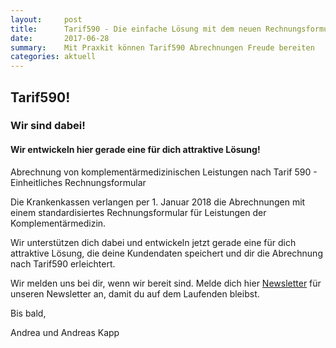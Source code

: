 ```yaml
---
layout:     post
title:      Tarif590 - Die einfache Lösung mit dem neuen Rechnungsformular
date:       2017-06-28
summary:    Mit Praxkit können Tarif590 Abrechnungen Freude bereiten
categories: aktuell
---
```



## Tarif590!
### Wir sind dabei!
#### Wir entwickeln hier gerade eine für dich attraktive Lösung!

Abrechnung von komplementärmedizinischen Leistungen nach Tarif 590 - Einheitliches Rechnungsformular

Die Krankenkassen verlangen per 1. Januar 2018 die Abrechnungen mit einem standardisiertes Rechnungsformular für Leistungen der Komplementärmedizin.

Wir unterstützen dich dabei und entwickeln jetzt gerade eine für dich attraktive Lösung, die deine Kundendaten speichert und dir die Abrechnung nach Tarif590 erleichtert.


Wir melden uns bei dir, wenn wir bereit sind. Melde dich hier [Newsletter](/#news) für unseren Newsletter an, damit du auf dem Laufenden bleibst.

Bis bald, 

Andrea und Andreas Kapp